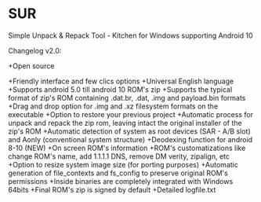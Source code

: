 # SUR
Simple Unpack &amp; Repack Tool - Kitchen for Windows supporting Android 10

Changelog v2.0:

+Open source

+Friendly interface and few clics options
+Universal English language
+Supports android 5.0 till android 10 ROM's zip
+Supports the typical format of zip's ROM containing .dat.br, .dat, .img and payload.bin formats
+Drag and drop option for .img and .xz filesystem formats on the executable
+Option to restore your previous project
+Automatic process for unpack and repack the zip rom, leaving intact the original installer of the zip's ROM
+Automatic detection of system as root devices (SAR - A/B slot) and Aonly (conventional system structure)
+Deodexing function for android 8-10 (NEW)
+On screen ROM's information
+ROM's customatizations like change ROM's name, add 1.1.1.1 DNS, remove DM verity, zipalign, etc
+Option to resize system image size (for porting purposes)
+Automatic generation of file_contexts and fs_config to preserve original ROM's permissions
+Inside binaries are completely integrated with Windows 64bits
+Final ROM's zip is signed by default
+Detailed logfile.txt
